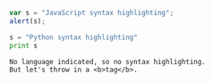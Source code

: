 



```javascript
var s = "JavaScript syntax highlighting";
alert(s);
```
 


```python
s = "Python syntax highlighting"
print s
```
 
```
No language indicated, so no syntax highlighting. 
But let's throw in a <b>tag</b>.
```